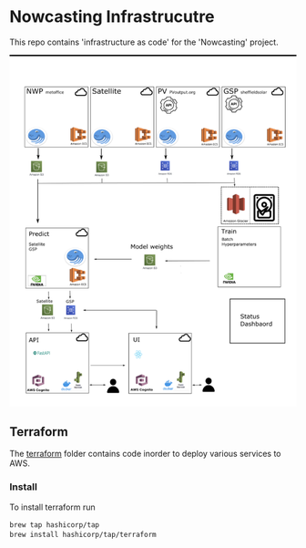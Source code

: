 # Nowcasting Infrastrucutre

This repo contains 'infrastructure as code' for the 'Nowcasting' project. 

![Nowcasting](diagram.png)

## Terraform

The [terraform](https://learn.hashicorp.com/terraform) folder contains code inorder to deploy various services to AWS.

### Install

To install terraform run
```bash
brew tap hashicorp/tap
brew install hashicorp/tap/terraform
```